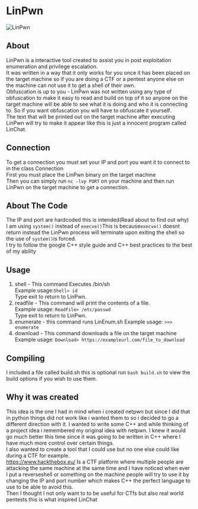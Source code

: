 # LinPwn

![LinPwn](https://github.com/3XPL017/LinEnum/blob/master/images/LinPwn.png)
<br>
## About
LinPwn is a interactive tool created to assist you in post exploitation enumeration and privilege escalation.<br>
It was written in a way that it only works for you once it has been placed on the target machine so if you are doing a CTF or a pentest anyone else on the machine can not use it to get a shell of their own.<br>
Obfuscation is up to you - LinPwn was not written using any type of obfuscation to make it easy to read and build on top of it so anyone on the target machine will be able to see what it is doing and who it is connecting to. So if you want obfuscation you will have to obfuscate it yourself.<br>
The text that will be printed out on the target machine after executing LinPwn will try to make it appear like this is just a innocent program called LinChat.<br>
## Connection
To get a connection you must set your IP and port you want it to connect to in the class Connection<br>
First you must place the LinPwn binary on the target machine<br>
Then you can simply run `nc -lvp PORT` on your machine and then run LinPwn on the target machine to get a connection.
## About The Code
The IP and port are hardcoded this is intended(Read about to find out why)<br>
I am using `system()` instead of `execve()`This is because`execve()` doesnt return instead the LinPwn process will terminate upon exiting the shell so the use of `system()`is forced.<br>
I try to follow the google C++ style guide and C++ best practices to the best of my ability
## Usage
1. shell - This command Executes /bin/sh<br>
Example usage:`Shell> id`<br> 
Type exit to return to LinPwn.<br>
2. readfile - This command will print the contents of a file.<br>
Example usage: `ReadFile> /etc/passwd`<br>
Type exit to return to LinPwn.<br>
3. enumerate - this command runs LinEnum.sh
Example usage: `>>> enumerate` 
4. download - This command downloads a file on the target machine
Example usage: `Download> https://exampleurl.com/file_to_download`
## Compiling
I included a file called build.sh this is optional run `bash build.sh` to view the build options if you wish to use them.
## Why it was created
This idea is the one I had in mind when i created netpwn but since I did that in python things did not work like i wanted them to 
so i decided to go a different direction with it. I wanted to write some C++ and while thinking of a project
idea i remembered my original idea with netpwn. I knew it would go much better this time since it was going to be written in C++ where I have much more control over certain things.<br>
I also wanted to create a tool that I could use but no one else could like during a CTF for example.<br>
https://www.hackthebox.eu/ Is a CTF platform where multiple people are attacking the same machine at the same time and I have noticed when ever I put a reverseshell or something on the machine people will try to use it by changing the IP and port number which makes C++ the perfect language to use to be able to avoid this.<br>
Then I thought I not only want to to be useful for CTfs but also real world pentests this is what inspired LinChat 
 
